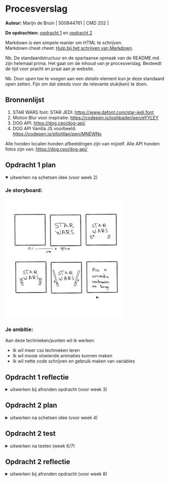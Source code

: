 # Procesverslag
**Auteur:** Marijn de Bruin | 500844761 | CMD 202 |

**De opdrachten:** [opdracht 1](opdracht1/index.html) en [opdracht 2](opdracht2/index.html)


Markdown is een simpele manier om HTML te schrijven.  
Markdown cheat cheet: [Hulp bij het schrijven van Markdown](https://github.com/adam-p/markdown-here/wiki/Markdown-Cheatsheet).

Nb. De standaardstructuur en de spartaanse opmaak van de README.md zijn helemaal prima. Het gaat om de inhoud van je procesverslag. Besteedt de tijd voor pracht en praal aan je website.

Nb. Door *open* toe te voegen aan een *details* element kun je deze standaard open zetten. Fijn om dat steeds voor de relevante stuk(ken) te doen.



## Bronnenlijst
  1. STAR WARS font: STAR JEDI: https://www.dafont.com/star-jedi.font
  2. Motion Blur voor inspiratie: https://codepen.io/joshbader/pen/eYYLEY
  3. DOG API: https://dog.ceo/dog-api/
  4. DOG API Vanilla JS voorbeeld: https://codepen.io/elliottlan/pen/MNEWNx

Alle honden localen honden afbeeldingen zijn van mijzelf.
Alle API honden fotos zijn van: https://dog.ceo/dog-api/



## Opdracht 1 plan

<details open>
  <summary>uitwerken na schetsen idee (voor week 2)</summary>


  ### Je storyboard:
  <img src="readme-images/opdracht1_schets.jpg" width="375px" alt="storyboard voor opdracht 1">


  ### Je ambitie: 
  Aan deze technieken/punten wil ik werken:
  - Ik wil meer css technieken leren
  - Ik wil mooie vloeiende animaties kunnen maken
  - Ik wil nette code schrijven en gebruik maken van variables
 
</details>



## Opdracht 1 reflectie

<details>
  <summary>uitwerken bij afronden opdracht (voor week 3)</summary>
  Ik vond het een uitdaging om een animatie te maken met alleen HTML en CSS. Ik heb veel geleerd tijdens deze opdracht, waar ik anders een SVG of afbeelding voor zou gebruiken heb ik het nu met CSS gemaakt. Ik heb mijzelf weer verder aangeleerd om minder divs te gebruiken en dat is gelukt. Aan het begin had ik er meer dan nu.
  Ik ben zeer tevreden met de uitkomst en vind het een mooi resultaat.

  ### Je uitkomst - karakteristiek screenshot(s):
  <img src="readme-images/opdracht1_eind.png" width="375px" alt="uitomst opdracht 1">


  ### Dit ging goed/Heb ik geleerd: 
  Korte omschrijving
  - Ik heb geleerd hoe je CSS animaties kan maken
  - Ik heb geleerd dat je meerdere animaties op een object kan zetten doormiddel van een "animatie1, animatie2" dit werkt ook bij animation-delay
  - Ik heb geleerd hoe je met CSS een "tekening" kan maken.
  - Ik heb verschillende transform geleerd
  - Ik heb geleerd om ::before en ::after te gebruiken.


  ### Dit was lastig/Is niet gelukt:
  Korte omschrijving
  - Ik vond het lastig om geen divs te gebruiken.
  - Ik vond het lastig om ::before en ::after werkend te krijgen (is wel gelukt!)
  - Ik had graag nog een achtergrond gemaakt, maar dit was lastig. Ik wou namelijk Star Wars lightspeed willen maken.
</details>



## Opdracht 2 plan

<details>
  <summary>uitwerken na schetsen idee (voor week 4)</summary>
  Ik hou van honden, veel beter dan katten :D

  Er zijn genoeg mensen die van honden houden en graag een hond zouden willen hebben of zien, maar dat niet kunnen. Daarom is er nu Daily Dogs! Voel je je even down? Heb je een belangrijke meeting? Of werkt je code niet? of wil je gewoon even een hond zien, dan kan je naar Daily Dogs en kan je je dagelijkse dosis aan cute honden fotos binnenkrijgen. Nooit meer op google kijken en elke week dezelfde top resultaten zien. Daily Dogs maakt gebruik van een willekeurige honden kiezer waardoor je altijd een nieuwe hond ziet.

  ### Je ontwerp:
  <img src="readme-images/opdracht2_schets.jpg" width="375px" alt="ontwerp opdracht 2">


  ### Je ambitie: 
  Aan deze technieken/punten wil ik werken:
  - Meer nieuwe Javascript functies leren.
  - Een API koppelen en gebruiken
  - Meer Animaties want je hebt er nooit genoeg!
  - Honden heel veel honden
</details>



## Opdracht 2 test

<details>
  <summary>uitwerken na testen (week 6/7)</summary>

  - Nog geen darkmode
  - IPV vooraf gekozen content zoals fotos kan je een foto API gebruiken.

  ### Bevinding 1:
  Ik had nog geen Darkmode gemaakt voor de app.

  #### oplossing:
  Ik ben begonnen met een @media query om er voor te zorgen dat als de gebruiker darkmode aan heeft staan bij zijn device dat deze dan automatisch overschakeld. Ik kwam er vrij snel achter nadat ik dit had toegepast dat ik all mijn variables voor kleuren verkeerd had benoemt...
  Ik had namelijk in de root:
  --wit: #fff;
  --zwart: #000;
  @media (prefers-color-scheme: dark) {
  --wit: #000;
  --zwart: #fff;
  }
  Ik had het even op deze manier opgelost maar dat is niet heel gebruiksvriendelijk dus heb ik de variables andere namen gegeven.
  --text: #000;
  --container: #FFF;

  <img src="readme-images/opdracht2_benaming.png" width="375px" alt="benaming van variables is belangrijk">

  Ik heb hieruit geleerd dat het belangrijk is dat je de variables duidelijke namen geeft, en dat ze voor beide themas toepassbaar zijn. Bijvoorbeeld voor een H1 color doe je --texth1 ipv --zwart hierdoor is de naam toepassbaar voor beide themas.

  ### Bevinding 2:
  Daily dogs maakte gebruik van een aantal vooraf gekozen fotos van mijn huidige honden en mijn vorige honden..RIP. Ik zou de app beter kunnen maken als de fotos willekeurig gekozen worden. Dit kan ik doen doormiddel van een DOG API

  #### oplossing:
  Ik heb opgezocht welke API willekeurige honden fotos kan inladen. Toen kwam ik uit op deze API: https://dog.ceo/dog-api/. Deze API heeft een hele grote lijst met allemaal honden fotos die mensen zelf hebben opgestuurd. Er zit heel veel verschill in kwaliteit van de honden fotos, van net 300px breed tot 4k fotos. 

  Ik heb de gitHub gelezen en bekeken hoe het werkt. Ze hebben een voorbeeld van hoe het werk met vanillaJS dus die code heb ik geimplementeerd in mijn eigen werk. 

  Het is vrij simpel. De functie plaats een request bij de API. De request word beantwoord met een .json bestand. We kijken in het .json bestand en vinden 2 regels. Message en status. de status is er puur zodat je weet of de request is gelukt. In de message zit een link naar de willekeurige afbeelding. Dan halen we uit de message de link en plaatsen we deze in de html.

  <img src="readme-images/opdracht2_API.png" width="375px" alt="API zijn best handig">

  Ik heb geleerd hoe API's werken en hoe je deze gemakkelijk kan implementeren. Hierdoor kan je gemakkelijk je website een stuk uitgebreider maken met werkende functies.

</details>



## Opdracht 2 reflectie

<details>
  <summary>uitwerken bij afronden opdracht (voor week 8)</summary>

  ### Je uitkomst - karakteristiek screenshot(s):
  <img src="readme-images/opdracht2_EIND.png" width="375px" alt="uitkomst opdracht 2">


  ### Dit ging goed/Heb ik geleerd: 
  - Ik heb mijn javascript kennis weer bijgespijkerd.
  - Ik heb geleerd hoe je een API kan implementeren
  - Ik heb geleerd dat variables goeie namen geven belangrijk is!
  - Ik heb weer meer geleerd over animaties
  - Ik heb weer meer gelet op semantische HTML en CSS
  - Ik heb duidelijke code geschreven.

  ### Dit was lastig/Is niet gelukt:
  - Ik heb geleerd dat '' & `` hele verschillende dingen zijn, Dit heeft echt niet voor een hele dag
  aan debuggen gezorgt... -_-
  - Ik had moeite met een class toevoegen en na x tijd te verwijderen. 
  
</details>
